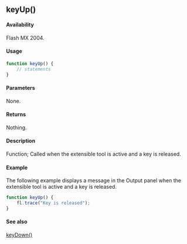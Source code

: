 ## keyUp()

#### Availability

Flash MX 2004.

#### Usage

```javascript
function keyUp() {
    // statements
}
```

#### Parameters

None.

#### Returns

Nothing.

#### Description

Function; Called when the extensible tool is active and a key is released.

#### Example

The following example displays a message in the Output panel when the extensible tool is active and a key is released.

```javascript
function keyUp() {
    fl.trace("Key is released");
}
```

#### See also

[keyDown()](../Top-Level_Functions_and_Methods/keyDown.md)
